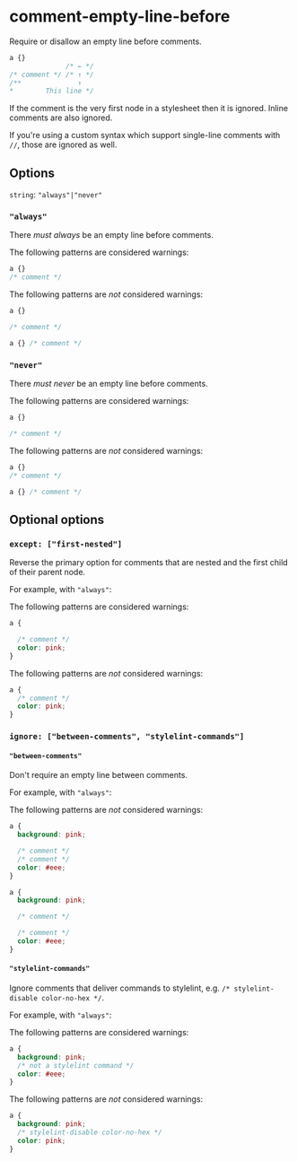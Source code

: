 # comment-empty-line-before

Require or disallow an empty line before comments.

```css
a {}
              /* ← */
/* comment */ /* ↑ */
/**              ↑
*        This line */
```

If the comment is the very first node in a stylesheet then it is ignored. Inline comments are also ignored.

If you're using a custom syntax which support single-line comments with `//`, those are ignored as well.

## Options

`string`: `"always"|"never"`

### `"always"`

There *must always* be an empty line before comments.

The following patterns are considered warnings:

```css
a {}
/* comment */
```

The following patterns are *not* considered warnings:

```css
a {}

/* comment */
```

```css
a {} /* comment */
```

### `"never"`

There *must never* be an empty line before comments.

The following patterns are considered warnings:

```css
a {}

/* comment */
```

The following patterns are *not* considered warnings:

```css
a {}
/* comment */
```

```css
a {} /* comment */
```

## Optional options

### `except: ["first-nested"]`

Reverse the primary option for comments that are nested and the first child of their parent node.

For example, with `"always"`:

The following patterns are considered warnings:

```css
a {

  /* comment */
  color: pink;
}
```

The following patterns are *not* considered warnings:

```css
a {
  /* comment */
  color: pink;
}
```

### `ignore: ["between-comments", "stylelint-commands"]`

#### `"between-comments"`

Don't require an empty line between comments.

For example, with `"always"`:

The following patterns are *not* considered warnings:

```css
a {
  background: pink;

  /* comment */
  /* comment */
  color: #eee;
}
```

```css
a {
  background: pink;

  /* comment */

  /* comment */
  color: #eee;
}
```

#### `"stylelint-commands"`

Ignore comments that deliver commands to stylelint, e.g. `/* stylelint-disable color-no-hex */`.

For example, with `"always"`:

The following patterns are considered warnings:

```css
a {
  background: pink;
  /* not a stylelint command */
  color: #eee;
}
```

The following patterns are *not* considered warnings:

```css
a {
  background: pink;
  /* stylelint-disable color-no-hex */
  color: pink;
}
```
